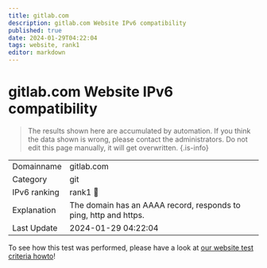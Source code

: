 ```yaml
---
title: gitlab.com
description: gitlab.com Website IPv6 compatibility
published: true
date: 2024-01-29T04:22:04
tags: website, rank1
editor: markdown
---
```


# gitlab.com Website IPv6 compatibility

> The results shown here are accumulated by automation. If you think the data shown is wrong, please contact the administrators. 
> Do not edit this page manually, it will get overwritten.
{.is-info}


|   |   |
| - | - |
| Domainname | gitlab.com
| Category | git |
| IPv6 ranking | rank1 :1st_place_medal: |
| Explanation | The domain has an AAAA record, responds to ping, http and https. |
| Last Update | 2024-01-29 04:22:04 |

To see how this test was performed, please have a look at [our website test criteria howto](/howto/testcriteria/website)!


